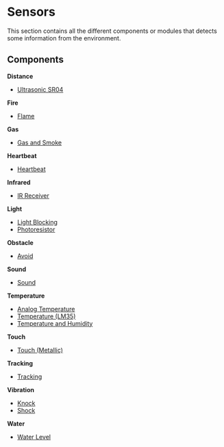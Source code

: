 # Sensors
This section contains all the different components or modules that detects some information from the environment.

## Components

**Distance**

* [Ultrasonic SR04](./Ultrasonic%20SR04)

**Fire**

* [Flame](./Flame)

**Gas**

* [Gas and Smoke](./Gas%20and%20Smoke)

**Heartbeat**

* [Heartbeat](./Heartbeat)

**Infrared**

* [IR Receiver](./IR%20Receiver)

**Light**

* [Light Blocking](./Light%20Blocking)
* [Photoresistor](./Photoresistor)

**Obstacle**

* [Avoid](./Avoid)

**Sound**

* [Sound](./Sound)

**Temperature**

* [Analog Temperature](./Analog%20Temperature)
* [Temperature (LM35)](./Temperature%20%28LM35%29)
* [Temperature and Humidity](./Temperature%20and%20Humidity)

**Touch**

* [Touch (Metallic)](./Touch%20%28Metallic%29)

**Tracking**

* [Tracking](./Tracking)

**Vibration**

* [Knock](./Knock)
* [Shock](./Shock)

**Water**

* [Water Level](./Water%20Level)
